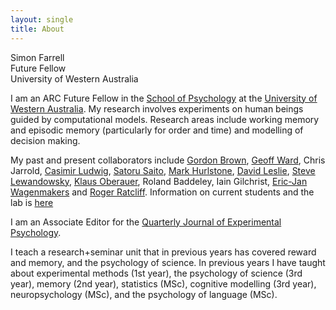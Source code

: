 ```yaml
---
layout: single
title: About
---
```


<p class="message">
  Simon Farrell <br>
  Future Fellow <br>
  University of Western Australia
</p>

I am an ARC Future Fellow in the [School of  Psychology](http://www.psychology.uwa.edu.au) at the [University of Western Australia](http://www.uwa.edu.au). My research involves experiments on human beings guided by computational models. Research areas include working memory and episodic memory (particularly for order and time) and modelling of decision making.

My past and present collaborators include [Gordon Brown](https://www2.warwick.ac.uk/fac/sci/psych/people/gbrown/), [Geoff Ward](https://www.essex.ac.uk/psychology/staff/profile.aspx?ID=2453), Chris Jarrold, [Casimir Ludwig](http://casimir.psy.bris.ac.uk/), [Satoru Saito](http://www.educ.kyoto-u.ac.jp/cogpsy/member/saitos_e.htm), [Mark Hurlstone](http://mark-hurlstone.github.io), [David Leslie](http://www.lancaster.ac.uk/maths/about-us/people/david-leslie), [Steve Lewandowsky](http://www.cogsciwa.com), [Klaus Oberauer](http://www.psychologie.uzh.ch/fachrichtungen/allgpsy/Team/Oberauer_en.html), Roland Baddeley, Iain Gilchrist, [Eric-Jan Wagenmakers](http://www.ejwagenmakers.com/) and [Roger Ratcliff](http://star.psy.ohio-state.edu/coglab/). Information on current students and the lab is [here](../members) 

I am an Associate Editor for the [Quarterly Journal of Experimental Psychology](http://www.tandf.co.uk/journals/pp/02724995.html).

I teach a research+seminar unit that in previous years has covered reward and memory, and the psychology of science. In previous years I have taught about experimental methods (1st year), the psychology of science (3rd year), memory (2nd year), statistics (MSc), cognitive modelling (3rd year), neuropsychology (MSc), and the psychology of language (MSc).